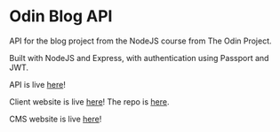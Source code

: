 # Odin Blog API
API for the blog project from the NodeJS course from The Odin Project.

Built with NodeJS and Express, with authentication using Passport and JWT.

API is live [here](https://github.com/gabrielmj23/Odin-Blog-API)!

Client website is live [here](https://odin-blog-client.vercel.app/)! The repo is [here](https://github.com/gabrielmj23/Odin-Blog-Client).

CMS website is live [here](https://odin-blog-cms.vercel.app/)!